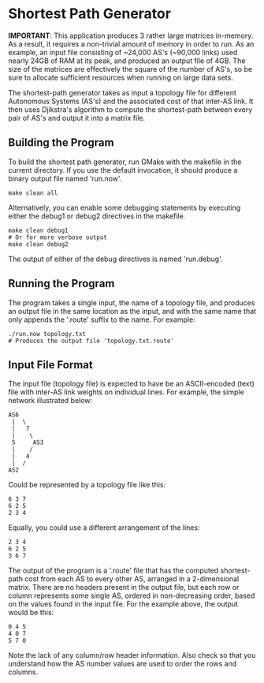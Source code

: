 # Shortest Path Generator #
**IMPORTANT**: This application produces 3 rather large matrices in-memory.
As a result, it requires a non-trivial amount of memory in order to run.  As
an example, an input file consisting of ~24,000 AS's (~90,000 links) used
nearly 24GB of RAM at its peak, and produced an output file of 4GB.  The size
of the matrices are effectively the square of the number of AS's, so be sure
to allocate sufficient resources when running on large data sets.

The shortest-path generator takes as input a topology file for different
Autonomous Systems (AS's) and the associated cost of that inter-AS link. It
then uses Djikstra's algorithm to compute the shortest-path between every pair
of AS's and output it into a matrix file.

## Building the Program ##
To build the shortest path generator, run GMake with the makefile in the
current directory.  If you use the default invocation, it should produce a
binary output file named 'run.now'.

    make clean all

Alternatively, you can enable some debugging statements by executing either
the debug1 or debug2 directives in the makefile.

    make clean debug1
    # Or for more verbose output
    make clean debug2

The output of either of the debug directives is named 'run.debug'.

## Running the Program ##
The program takes a single input, the name of a topology file, and produces an
output file in the same location as the input, and with the same name that
only appends the '.route' suffix to the name.  For example:

    ./run.now topology.txt
    # Produces the output file 'topology.txt.route'

## Input File Format ##
The input file (topology file) is expected to have be an ASCII-encoded (text)
file with inter-AS link weights on individual lines.  For example, the simple
network illustrated below:

    AS6
     |  \
     |   7
     |    \
     5     AS3
     |    /
     |   4
     |  /
    AS2

Could be represented by a topology file like this:
    
    6 3 7
    6 2 5
    2 3 4

Equally, you could use a different arrangement of the lines:

    2 3 4
    6 2 5
    3 6 7

The output of the program is a '.route' file that has the computed
shortest-path cost from each AS to every other AS, arranged in a 2-dimensional
matrix.  There are no headers present in the output file, but each row or
column represents some single AS, ordered in non-decreasing order, based on
the values found in the input file.  For the example above, the output would
be this:

    0 4 5
    4 0 7
    5 7 0

Note the lack of any column/row header information.  Also check so that you
understand how the AS number values are used to order the rows and columns.
